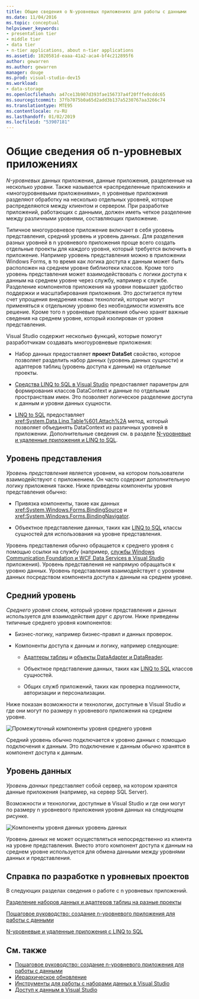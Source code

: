```yaml
---
title: Общие сведения о N-уровневых приложениях для работы с данными
ms.date: 11/04/2016
ms.topic: conceptual
helpviewer_keywords:
- presentation tier
- middle tier
- data tier
- n-tier applications, about n-tier applications
ms.assetid: 1020581d-eaaa-41a2-aca4-bf4c212895f6
author: gewarren
ms.author: gewarren
manager: douge
ms.prod: visual-studio-dev15
ms.workload:
- data-storage
ms.openlocfilehash: a47ce13b907d393fae156737a4f20fffe0cddc65
ms.sourcegitcommit: 37fb7075b0a65d2add3b137a5230767aa3266c74
ms.translationtype: MTE95
ms.contentlocale: ru-RU
ms.lasthandoff: 01/02/2019
ms.locfileid: "53907181"
---
```

# <a name="n-tier-data-applications-overview"></a>Общие сведения об n-уровневых приложениях
*N-уровневых* данных приложения, данные приложения, разделенные на несколько *уровни*. Также называется «распределенные приложения» и «многоуровневыми приложениями», n уровневые приложения разделяют обработку на несколько отдельных уровней, которые распределяются между клиентом и сервером. При разработке приложений, работающих с данными, должен иметь четкое разделение между различными уровнями, составляющих приложение.

Типичное многоуровневое приложение включает в себя уровень представления, средний уровень и уровень данных. Для разделения разных уровней в n уровневого приложения проще всего создать отдельные проекты для каждого уровня, который требуется включить в приложение. Например уровень представления можно в приложении Windows Forms, в то время как логика доступа к данным может быть расположен на среднем уровне библиотеки классов. Кроме того уровень представления может взаимодействовать с логики доступа к данным на среднем уровне через службу, например к службе. Разделение компонентов приложения на уровни повышает удобство поддержки и масштабирования приложения. Это достигается путем счет упрощения внедрения новых технологий, которые могут применяться к отдельному уровню без необходимости изменять все решение. Кроме того n уровневые приложения обычно хранят важные сведения на среднем уровне, который изолирован от уровня представления.

Visual Studio содержит несколько функций, которые помогут разработчикам создавать многоуровневые приложения:

-   Набор данных предоставляет **проект DataSet** свойство, которое позволяет разделить набор данных (уровень данных сущности) и адаптеров таблиц (уровень доступа к данным) на отдельные проекты.

-   [Средства LINQ to SQL в Visual Studio](../data-tools/linq-to-sql-tools-in-visual-studio2.md) предоставляет параметры для формирования классов DataContext и данные по отдельным пространствам имен. Это позволяет логическое разделение доступа к данным и уровни данных сущности.

-   [LINQ to SQL](/dotnet/framework/data/adonet/sql/linq/index) предоставляет <xref:System.Data.Linq.Table%601.Attach%2A> метод, который позволяет объединять DataContext из различных уровней в приложении. Дополнительные сведения см. в разделе [N-уровневые и удаленные приложения и LINQ to SQL](/dotnet/framework/data/adonet/sql/linq/n-tier-and-remote-applications-with-linq-to-sql).

## <a name="presentation-tier"></a>Уровень представления
*Уровень представления* является уровнем, на котором пользователи взаимодействуют с приложением. Он часто содержит дополнительную логику приложения также. Ниже приведены компоненты уровня представления обычно:

-   Привязка компоненты, такие как данных <xref:System.Windows.Forms.BindingSource> и <xref:System.Windows.Forms.BindingNavigator>.

-   Объектное представление данных, таких как [LINQ to SQL](/dotnet/framework/data/adonet/sql/linq/index) классы сущностей для использования на уровне представления.

Уровень представления обычно обращается к среднего уровня с помощью ссылки на службу (например, [службы Windows Communication Foundation и WCF Data Services в Visual Studio](../data-tools/windows-communication-foundation-services-and-wcf-data-services-in-visual-studio.md) приложения). Уровень представления не напрямую обращаться к уровню данных. Уровень представления взаимодействует с уровнем данных посредством компонента доступа к данным на среднем уровне.

## <a name="middle-tier"></a>Средний уровень
*Среднего уровня* слоем, который уровни представления и данных используется для взаимодействия друг с другом. Ниже приведены типичные среднего уровня компонентов:

-   Бизнес-логику, например бизнес-правил и данных проверок.

-   Компоненты доступа к данным и логику, например следующие:

    -   [Адаптеры таблиц](create-and-configure-tableadapters.md) и [объекты DataAdapter и DataReader](/dotnet/framework/data/adonet/dataadapters-and-datareaders).

    -   Объектное представление данных, таких как [LINQ to SQL](/dotnet/framework/data/adonet/sql/linq/index) классов сущностей.

    -   Общих служб приложений, таких как проверка подлинности, авторизации и персонализации.

Ниже показан возможности и технологии, доступные в Visual Studio и где они могут по размеру n уровневого приложения на среднем уровне.

![Промежуточный компоненты уровня](../data-tools/media/ntiermid.png) среднего уровня

Средний уровень обычно подключается к уровню данных с помощью подключения к данным. Это подключение к данным обычно хранятся в компонент доступа к данным.

## <a name="data-tier"></a>Уровень данных
*Уровень данных* представляет собой сервер, на котором хранятся данные приложения (например, на сервер SQL Server).

Возможности и технологии, доступные в Visual Studio и где они могут по размеру n уровневого приложения уровня данных на следующем рисунке.

![Компоненты уровня данных](../data-tools/media/ntierdatatier.png) уровень данных

Уровень данных не может осуществляться непосредственно из клиента на уровне представления. Вместо этого компонент доступа к данным на среднем уровне используется для обмена данными между уровнями данных и представления.

## <a name="help-for-n-tier-development"></a>Справка по разработке n уровневых проектов
В следующих разделах сведения о работе с n уровневых приложений.

[Разделение наборов данных и адаптеров таблиц на разные проекты](../data-tools/separate-datasets-and-tableadapters-into-different-projects.md)

[Пошаговое руководство: создание n-уровневого приложения для работы с данными](../data-tools/walkthrough-creating-an-n-tier-data-application.md)

[N-уровневые и удаленные приложения с LINQ to SQL](/dotnet/framework/data/adonet/sql/linq/n-tier-and-remote-applications-with-linq-to-sql)

## <a name="see-also"></a>См. также

- [Пошаговое руководство: создание n-уровневого приложения для работы с данными](../data-tools/walkthrough-creating-an-n-tier-data-application.md)
- [Иерархическое обновление](../data-tools/hierarchical-update.md)
- [Инструменты для работы с наборами данных в Visual Studio](../data-tools/dataset-tools-in-visual-studio.md)
- [Доступ к данным в Visual Studio](../data-tools/accessing-data-in-visual-studio.md)